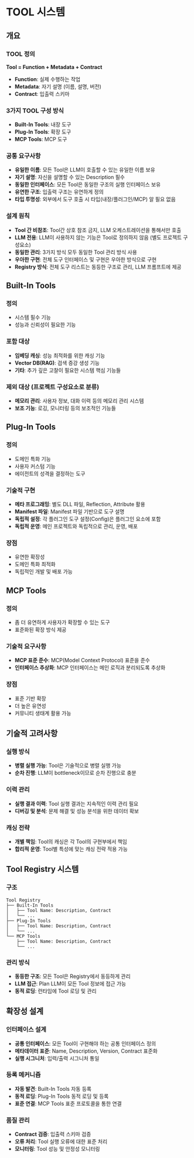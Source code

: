 # TOOL 시스템

## 개요

### TOOL 정의
**Tool = Function + Metadata + Contract**
- **Function**: 실제 수행하는 작업
- **Metadata**: 자기 설명 (이름, 설명, 버전)
- **Contract**: 입출력 스키마

### 3가지 TOOL 구성 방식
- **Built-In Tools**: 내장 도구
- **Plug-In Tools**: 확장 도구
- **MCP Tools**: MCP 도구

### 공통 요구사항
- **유일한 이름**: 모든 Tool은 LLM이 호출할 수 있는 유일한 이름 보유
- **자기 설명**: 자신을 설명할 수 있는 Description 필수
- **동일한 인터페이스**: 모든 Tool은 동일한 구조의 실행 인터페이스 보유
- **유연한 구조**: 입출력 구조는 유연하게 정의
- **타입 투명성**: 외부에서 도구 호출 시 타입(내장/플러그인/MCP) 알 필요 없음

### 설계 원칙
- **Tool 간 비참조**: Tool간 상호 참조 금지, LLM 오케스트레이션을 통해서만 호출
- **LLM 전용**: LLM이 사용하지 않는 기능은 Tool로 정의하지 않음 (별도 프로젝트 구성요소)
- **동일한 관리**: 3가지 방식 모두 동일한 Tool 관리 방식 사용
- **우아한 구현**: 전체 도구 인터페이스 및 구현은 우아한 방식으로 구현
- **Registry 방식**: 전체 도구 리스트는 동등한 구조로 관리, LLM 프롬프트에 제공

## Built-In Tools

### 정의
- 시스템 필수 기능
- 성능과 신뢰성이 필요한 기능

### 포함 대상
- **임베딩 캐싱**: 성능 최적화를 위한 캐싱 기능
- **Vector DB(RAG)**: 검색 증강 생성 기능
- **기타**: 추가 깊은 고찰이 필요한 시스템 핵심 기능들

### 제외 대상 (프로젝트 구성요소로 분류)
- **메모리 관리**: 사용자 정보, 대화 이력 등의 메모리 관리 시스템
- **보조 기능**: 로깅, 모니터링 등의 보조적인 기능들

## Plug-In Tools

### 정의
- 도메인 특화 기능
- 사용자 커스텀 기능
- 에이전트의 성격을 결정하는 도구

### 기술적 구현
- **메타 프로그래밍**: 별도 DLL 파일, Reflection, Attribute 활용
- **Manifest 파일**: Manifest 파일 기반으로 도구 설명
- **독립적 설정**: 각 플러그인 도구 설정(Config)은 플러그인 요소에 포함
- **독립적 운영**: 메인 프로젝트와 독립적으로 관리, 운영, 배포

### 장점
- 유연한 확장성
- 도메인 특화 최적화
- 독립적인 개발 및 배포 가능

## MCP Tools

### 정의
- 좀 더 유연하게 사용자가 확장할 수 있는 도구
- 표준화된 확장 방식 제공

### 기술적 요구사항
- **MCP 표준 준수**: MCP(Model Context Protocol) 표준을 준수
- **인터페이스 추상화**: MCP 인터페이스는 메인 로직과 분리되도록 추상화

### 장점
- 표준 기반 확장
- 더 높은 유연성
- 커뮤니티 생태계 활용 가능

## 기술적 고려사항

### 실행 방식
- **병렬 실행 가능**: Tool은 기술적으로 병렬 실행 가능
- **순차 진행**: LLM이 bottleneck이므로 순차 진행으로 충분

### 이력 관리
- **실행 결과 이력**: Tool 실행 결과는 지속적인 이력 관리 필요
- **디버깅 및 분석**: 문제 해결 및 성능 분석을 위한 데이터 확보

### 캐싱 전략
- **개별 책임**: Tool의 캐싱은 각 Tool의 구현부에서 책임
- **합리적 운영**: Tool별 특성에 맞는 캐싱 전략 적용 가능

## Tool Registry 시스템

### 구조
```
Tool Registry
├── Built-In Tools
│   ├── Tool Name: Description, Contract
│   └── ...
├── Plug-In Tools
│   ├── Tool Name: Description, Contract
│   └── ...
└── MCP Tools
    ├── Tool Name: Description, Contract
    └── ...
```

### 관리 방식
- **동등한 구조**: 모든 Tool은 Registry에서 동등하게 관리
- **LLM 접근**: Plan LLM이 모든 Tool 정보에 접근 가능
- **동적 로딩**: 런타임에 Tool 로딩 및 관리

## 확장성 설계

### 인터페이스 설계
- **공통 인터페이스**: 모든 Tool이 구현해야 하는 공통 인터페이스 정의
- **메타데이터 표준**: Name, Description, Version, Contract 표준화
- **실행 시그니처**: 입력/출력 시그니처 통일

### 등록 메커니즘
- **자동 발견**: Built-In Tools 자동 등록
- **동적 로딩**: Plug-In Tools 동적 로딩 및 등록
- **표준 연결**: MCP Tools 표준 프로토콜을 통한 연결

### 품질 관리
- **Contract 검증**: 입출력 스키마 검증
- **오류 처리**: Tool 실행 오류에 대한 표준 처리
- **모니터링**: Tool 성능 및 안정성 모니터링